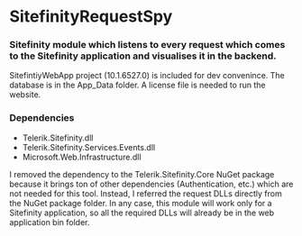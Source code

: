 # SitefinityRequestSpy 

### Sitefinity module which listens to every request which comes to the Sitefinity application and visualises it in the backend.

SitefintiyWebApp project (10.1.6527.0) is included for dev convenince.
The database is in the App_Data folder. A license file is needed to run the website.

### Dependencies
 - Telerik.Sitefinity.dll
 - Telerik.Sitefinity.Services.Events.dll
 - Microsoft.Web.Infrastructure.dll
 
I removed the dependency to the Telerik.Sitefinity.Core NuGet package because it brings ton of other dependencies (Authentication, etc.) which are not needed for this tool. 
Instead, I referred the request DLLs directly from the NuGet package folder.
In any case, this module will work only for a Sitefinity application, so all the required DLLs will already be in the web application bin folder.


